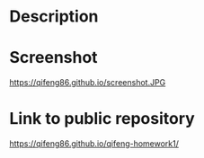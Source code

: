 # Description

# Screenshot
https://qifeng86.github.io/screenshot.JPG

# Link to public repository
https://qifeng86.github.io/qifeng-homework1/
